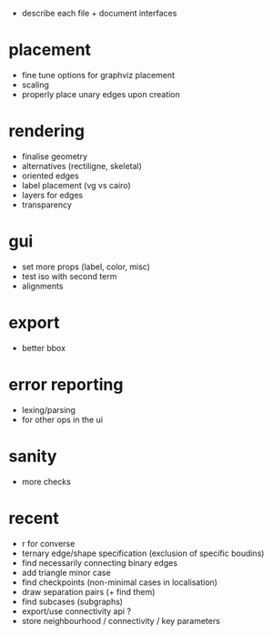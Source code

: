 - describe each file + document interfaces

# placement
- fine tune options for graphviz placement
- scaling
- properly place unary edges upon creation

# rendering
- finalise geometry
- alternatives (rectiligne, skeletal)
- oriented edges
- label placement (vg vs cairo)
- layers for edges
- transparency

# gui
- set more props (label, color, misc)
- test iso with second term
- alignments

# export
- better bbox

# error reporting
- lexing/parsing
- for other ops in the ui

# sanity
- more checks


# recent
- r for converse
- ternary edge/shape specification (exclusion of specific boudins)
- find necessarily connecting binary edges
- add triangle minor case
- find checkpoints (non-minimal cases in localisation)
- draw separation pairs (+ find them)
- find subcases (subgraphs)
- export/use connectivity api ?
- store neighbourhood / connectivity / key parameters
